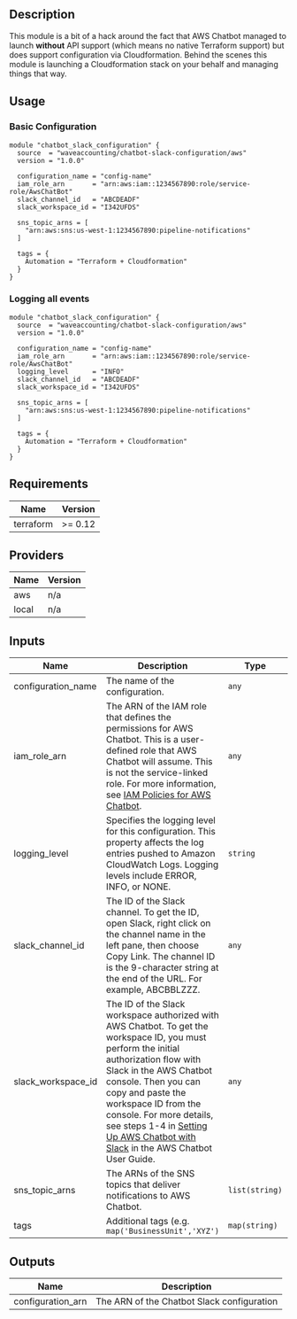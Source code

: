 ## Description

This module is a bit of a hack around the fact that AWS Chatbot managed to launch **without** API support (which means no native Terraform support) but does support configuration via Cloudformation. Behind the scenes this module is launching a Cloudformation stack on your behalf and managing things that way.

## Usage

### Basic Configuration

```hcl
module "chatbot_slack_configuration" {
  source  = "waveaccounting/chatbot-slack-configuration/aws"
  version = "1.0.0"

  configuration_name = "config-name"
  iam_role_arn       = "arn:aws:iam::1234567890:role/service-role/AwsChatBot"
  slack_channel_id   = "ABCDEADF"
  slack_workspace_id = "I342UFDS"

  sns_topic_arns = [
    "arn:aws:sns:us-west-1:1234567890:pipeline-notifications"
  ]

  tags = {
    Automation = "Terraform + Cloudformation"
  }
}
```

### Logging all events

```hcl
module "chatbot_slack_configuration" {
  source  = "waveaccounting/chatbot-slack-configuration/aws"
  version = "1.0.0"

  configuration_name = "config-name"
  iam_role_arn       = "arn:aws:iam::1234567890:role/service-role/AwsChatBot"
  logging_level      = "INFO"
  slack_channel_id   = "ABCDEADF"
  slack_workspace_id = "I342UFDS"

  sns_topic_arns = [
    "arn:aws:sns:us-west-1:1234567890:pipeline-notifications"
  ]

  tags = {
    Automation = "Terraform + Cloudformation"
  }
}
```

<!--- BEGIN_TF_DOCS --->
## Requirements

| Name | Version |
|------|---------|
| terraform | >= 0.12 |

## Providers

| Name | Version |
|------|---------|
| aws | n/a |
| local | n/a |

## Inputs

| Name | Description | Type | Default | Required |
|------|-------------|------|---------|:--------:|
| configuration\_name | The name of the configuration. | `any` | n/a | yes |
| iam\_role\_arn | The ARN of the IAM role that defines the permissions for AWS Chatbot. This is a user-defined role that AWS Chatbot will assume. This is not the service-linked role. For more information, see [IAM Policies for AWS Chatbot](https://docs.aws.amazon.com/chatbot/latest/adminguide/chatbot-iam-policies.html). | `any` | n/a | yes |
| logging\_level | Specifies the logging level for this configuration. This property affects the log entries pushed to Amazon CloudWatch Logs. Logging levels include ERROR, INFO, or NONE. | `string` | `"ERROR"` | no |
| slack\_channel\_id | The ID of the Slack channel. To get the ID, open Slack, right click on the channel name in the left pane, then choose Copy Link. The channel ID is the 9-character string at the end of the URL. For example, ABCBBLZZZ. | `any` | n/a | yes |
| slack\_workspace\_id | The ID of the Slack workspace authorized with AWS Chatbot. To get the workspace ID, you must perform the initial authorization flow with Slack in the AWS Chatbot console. Then you can copy and paste the workspace ID from the console. For more details, see steps 1-4 in [Setting Up AWS Chatbot with Slack](https://docs.aws.amazon.com/chatbot/latest/adminguide/setting-up.html#Setup_intro) in the AWS Chatbot User Guide. | `any` | n/a | yes |
| sns\_topic\_arns | The ARNs of the SNS topics that deliver notifications to AWS Chatbot. | `list(string)` | n/a | yes |
| tags | Additional tags (e.g. `map('BusinessUnit','XYZ')` | `map(string)` | `{}` | no |

## Outputs

| Name | Description |
|------|-------------|
| configuration\_arn | The ARN of the Chatbot Slack configuration |

<!--- END_TF_DOCS --->
